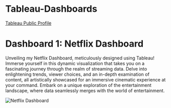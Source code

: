 # Tableau-Dashboards
[Tableau Public Profile](https://public.tableau.com/app/profile/noman.ahmed.lodhi)

# Dashboard 1: Netflix Dashboard

Unveiling my Netflix Dashboard, meticulously designed using Tableau! Immerse yourself in this dynamic visualization that takes you on a fascinating journey through the realm of streaming data. Delve into enlightening trends, viewer choices, and an in-depth examination of content, all artistically showcased for an immersive cinematic experience at your command. Embark on a unique exploration of the entertainment landscape, where data seamlessly merges with the world of entertainment.

![Netflix Dashboard](https://github.com/nolo5991/Tableau-Dashboards/blob/122e22e4ec882b1c495b770cc1b0b8e0e1a67fd8/Tableau-Dashboards/Netflix/Netflix-Dashboard.png)
